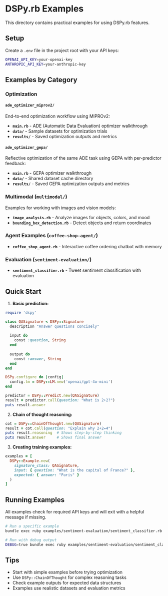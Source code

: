 # DSPy.rb Examples

This directory contains practical examples for using DSPy.rb features.

## Setup

Create a `.env` file in the project root with your API keys:
```bash
OPENAI_API_KEY=your-openai-key
ANTHROPIC_API_KEY=your-anthropic-key
```

## Examples by Category

### Optimization

#### `ade_optimizer_miprov2/`

End-to-end optimization workflow using MIPROv2:

- **`main.rb`** - ADE (Automatic Data Evaluation) optimizer walkthrough
- **`data/`** - Sample datasets for optimization trials
- **`results/`** - Saved optimization outputs and metrics

#### `ade_optimizer_gepa/`

Reflective optimization of the same ADE task using GEPA with per-predictor feedback:

- **`main.rb`** - GEPA optimizer walkthrough
- **`data/`** - Shared dataset cache directory
- **`results/`** - Saved GEPA optimization outputs and metrics

### Multimodal (`multimodal/`)

Examples for working with images and vision models:

- **`image_analysis.rb`** - Analyze images for objects, colors, and mood
- **`bounding_box_detection.rb`** - Detect objects and return coordinates

### Agent Examples (`coffee-shop-agent/`)

- **`coffee_shop_agent.rb`** - Interactive coffee ordering chatbot with memory

### Evaluation (`sentiment-evaluation/`)

- **`sentiment_classifier.rb`** - Tweet sentiment classification with evaluation

## Quick Start

1. **Basic prediction:**
```ruby
require 'dspy'

class QASignature < DSPy::Signature
  description "Answer questions concisely"
  
  input do
    const :question, String
  end
  
  output do
    const :answer, String
  end
end

DSPy.configure do |config|
  config.lm = DSPy::LM.new('openai/gpt-4o-mini')
end

predictor = DSPy::Predict.new(QASignature)
result = predictor.call(question: "What is 2+2?")
puts result.answer
```

2. **Chain of thought reasoning:**
```ruby
cot = DSPy::ChainOfThought.new(QASignature)
result = cot.call(question: "Explain why 2+2=4")
puts result.reasoning  # Shows step-by-step thinking
puts result.answer     # Shows final answer
```

3. **Creating training examples:**
```ruby
examples = [
  DSPy::Example.new(
    signature_class: QASignature,
    input: { question: "What is the capital of France?" },
    expected: { answer: "Paris" }
  )
]
```

## Running Examples

All examples check for required API keys and will exit with a helpful message if missing.

```bash
# Run a specific example
bundle exec ruby examples/sentiment-evaluation/sentiment_classifier.rb

# Run with debug output
DEBUG=true bundle exec ruby examples/sentiment-evaluation/sentiment_classifier.rb
```

## Tips

- Start with simple examples before trying optimization
- Use `DSPy::ChainOfThought` for complex reasoning tasks
- Check example outputs for expected data structures
- Examples use realistic datasets and evaluation metrics

